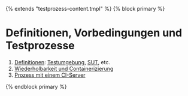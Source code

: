 {% extends "testprozess-content.tmpl" %}
{% block primary %}

Definitionen, Vorbedingungen und Testprozesse
=============================================

 1. [Definitionen](definitionen.md): [Testumgebung](testumgebung.md), [SUT](was-ist-die-sut.md), etc.
 1. [Wiederholbarkeit und Containerizierung](stabile-testumgebung.md)
 1. [Prozess mit einem CI-Server](prozess-mit-ci-server.md)
 
{% endblock primary %}